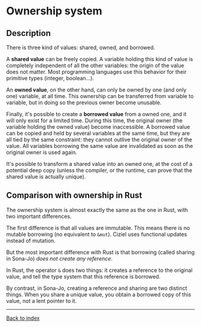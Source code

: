 # Ownership system

## Description

There is three kind of values: shared, owned, and borrowed.

A **shared value** can be freely copied. A variable holding this kind of value is
completely independent of all the other variables: the origin of the value does
not matter. Most programming languages use this behavior for their primitive
types (integer, boolean...).

An **owned value**, on the other hand, can only be owned by one (and only one)
variable, at all time. This ownership can be transferred from variable to
variable, but in doing so the previous owner become unusable.

Finally, it's possible to create a **borrowed value** from a owned one, and it
will only exist for a limited time. During this time, the original owner (the
variable holding the owned value) become inaccessible. A borrowed value can be
copied and held by several variables at the same time, but they are all tied by
the same constraint: they cannot outlive the original owner of the value. All
variables borrowing the same value are invalidated as soon as the original owner
is used again.

It's possible to transform a shared value into an owned one, at the cost of a
potential deep copy (unless the compiler, or the runtime, can prove that the
shared value is actually unique).

## Comparison with ownership in Rust

The ownership system is almost exactly the same as the one in Rust, with two
important differences.

The first difference is that all values are immutable. This means there is no
mutable borrowing (no equivalent to `&mut`). Ciziel uses functional updates
instead of mutation.

But the most important difference with Rust is that borrowing (called sharing in
Sona-Jo) *does not create any reference*.

In Rust, the operator `&` does two things: it creates a reference to the
original value, and tell the type system that this reference is borrowed.

By contrast, in Sona-Jo, creating a reference and sharing are two distinct
things. When you share a unique value, you obtain a borrowed copy of this value,
not a lent pointer to it.

---
[Back to index](index.md)
